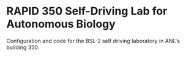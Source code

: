 # RAPID 350 Self-Driving Lab for Autonomous Biology

Configuration and code for the BSL-2 self driving laboratory in ANL's building 350.
